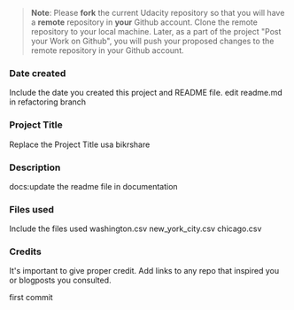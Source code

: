 >**Note**: Please **fork** the current Udacity repository so that you will have a **remote** repository in **your** Github account. Clone the remote repository to your local machine. Later, as a part of the project "Post your Work on Github", you will push your proposed changes to the remote repository in your Github account.

### Date created
Include the date you created this project and README file.
edit readme.md in refactoring branch
### Project Title
Replace the Project Title
usa bikrshare
### Description
docs:update the readme file in documentation
### Files used
Include the files used
washington.csv
new_york_city.csv
chicago.csv
### Credits
It's important to give proper credit. Add links to any repo that inspired you or blogposts you consulted.

first commit